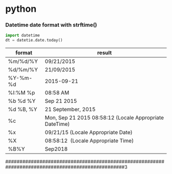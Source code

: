 # python

### Datetime date format with strftime()

```python
import datetime
dt = datetie.date.today()
```

format    |result
---       |---
%m/%d/%Y  |	09/21/2015
%d/%m/%Y  |	21/09/2015
%Y-%m-%d  |	2015-09-21
%I:%M %p  |	08:58 AM
%b %d %Y  |	Sep 21 2015 
%d %B, %Y |	21 September, 2015
%c        |	Mon, Sep 21 2015 08:58:12 (Locale Appropriate DateTime)
%x        |	09/21/15 (Locale Appropriate Date)
%X        |	08:58:12  (Locale Appropriate Time)
%B%Y      |	Sep2018


##################################################################################################3
